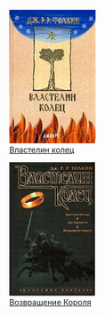 ![](Властелин%20колец.jpg)  
[Властелин колец](Властелин%20колец.md)

![](Возвращение%20Короля.jpg)  
[Возвращение Короля](Возвращение%20Короля.md)
